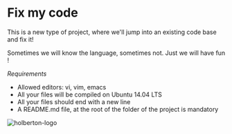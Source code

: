 # Fix my code

This is a new type of project, where we'll jump into an existing code base and fix it!

Sometimes we will know the language, sometimes not.
Just we will have fun !

*Requirements*

- Allowed editors: vi, vim, emacs
- All your files will be compiled on Ubuntu 14.04 LTS
- All your files should end with a new line
- A README.md file, at the root of the folder of the project is mandatory

![holberton-logo](https://user-images.githubusercontent.com/77971241/128717743-f00e9c1c-5b44-446f-9bc6-a9e7615c4d7f.png)
